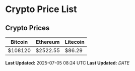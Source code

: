 # Crypto Price List

## Crypto Prices
| Bitcoin | Ethereum | Litecoin |
| ------- | -------- | -------- |
| $108120 | $2522.55 | $86.29 |
**Last Updated:** 2025-07-05 08:24 UTC
**Last Updated:** $DATE$
